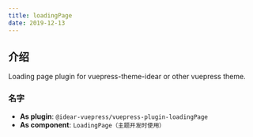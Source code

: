 ```yaml
---
title: loadingPage
date: 2019-12-13
---
```


## 介绍

Loading page plugin for vuepress-theme-idear or other vuepress theme.

### 名字

- **As plugin**: `@idear-vuepress/vuepress-plugin-loadingPage`
- **As component**: `LoadingPage（主题开发时使用）`